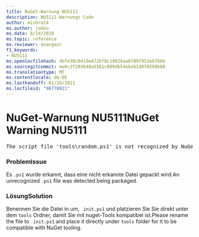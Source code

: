 ```yaml
---
title: NuGet-Warnung NU5111
description: NU5111-Warnungs Code
author: mishra14
ms.author: jodou
ms.date: 8/14/2018
ms.topic: reference
ms.reviewer: anangaur
f1_keywords:
- NU5111
ms.openlocfilehash: 4bfe38c0419e4726f8c19929aa6f897952e6766b
ms.sourcegitcommit: ee6c3f203648a5561c809db54ebeb1d0f0598b68
ms.translationtype: MT
ms.contentlocale: de-DE
ms.lasthandoff: 01/26/2021
ms.locfileid: "98778021"
---
```

# <a name="nuget-warning-nu5111"></a><span data-ttu-id="50996-103">NuGet-Warnung NU5111</span><span class="sxs-lookup"><span data-stu-id="50996-103">NuGet Warning NU5111</span></span>
<pre>The script file 'tools\random.ps1' is not recognized by NuGet and hence will not be executed during installation of this package. Rename it to install.ps1, uninstall.ps1 or init.ps1 and place it directly under 'tools'.</pre>

### <a name="issue"></a><span data-ttu-id="50996-104">Problem</span><span class="sxs-lookup"><span data-stu-id="50996-104">Issue</span></span>

<span data-ttu-id="50996-105">Es `.ps1` wurde erkannt, dass eine nicht erkannte Datei gepackt wird.</span><span class="sxs-lookup"><span data-stu-id="50996-105">An unrecognized `.ps1` file was detected being packaged.</span></span>


### <a name="solution"></a><span data-ttu-id="50996-106">Lösung</span><span class="sxs-lookup"><span data-stu-id="50996-106">Solution</span></span>

<span data-ttu-id="50996-107">Benennen Sie die Datei in um, ` init.ps1` und platzieren Sie Sie direkt unter dem `tools` Ordner, damit Sie mit nuget-Tools kompatibel ist.</span><span class="sxs-lookup"><span data-stu-id="50996-107">Please rename the file to ` init.ps1` and place it directly under `tools` folder for it to be compatible with NuGet tooling.</span></span>

